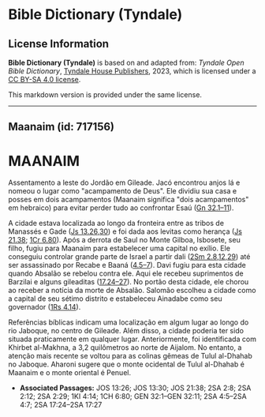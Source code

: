 # Bible Dictionary (Tyndale)

## License Information

**Bible Dictionary (Tyndale)** is based on and adapted from: _Tyndale Open Bible Dictionary_, [Tyndale House Publishers](https://tyndaleopenresources.com/), 2023, which is licensed under a [CC BY-SA 4.0 license](https://creativecommons.org/licenses/by-sa/4.0/legalcode.en).

This markdown version is provided under the same license.



--------------------------------

## Maanaim (id: 717156)

MAANAIM
=======

Assentamento a leste do Jordão em Gileade. Jacó encontrou anjos lá e nomeou o lugar como "acampamento de Deus". Ele dividiu sua casa e posses em dois acampamentos (Maanaim significa "dois acampamentos" em hebraico) para evitar perder tudo ao confrontar Esaú ([Gn 32\.1–11](https://ref.ly/Gen32:1-Gen32:11)).

A cidade estava localizada ao longo da fronteira entre as tribos de Manassés e Gade ([Js 13\.26,30](https://ref.ly/Josh13:26,Josh13:30)) e foi dada aos levitas como herança ([Js 21\.38](https://ref.ly/Josh21:38); [1Cr 6\.80](https://ref.ly/1Chr6:80)). Após a derrota de Saul no Monte Gilboa, Isbosete, seu filho, fugiu para Maanaim para estabelecer uma capital no exílio. Ele conseguiu controlar grande parte de Israel a partir dali ([2Sm 2\.8,12,29](https://ref.ly/2Sam2:8,2Sam2:12,2Sam2:29)) até ser assassinado por Recabe e Baaná ([4\.5–7](https://ref.ly/2Sam4:5-2Sam4:7)). Davi fugiu para esta cidade quando Absalão se rebelou contra ele. Aqui ele recebeu suprimentos de Barzilai e alguns gileaditas ([17\.24–27](https://ref.ly/2Sam17:24-2Sam17:27)). No portão desta cidade, ele chorou ao receber a notícia da morte de Absalão. Salomão escolheu a cidade como a capital de seu sétimo distrito e estabeleceu Ainadabe como seu governador ([1Rs 4\.14](https://ref.ly/1Kgs4:14)).

Referências bíblicas indicam uma localização em algum lugar ao longo do rio Jaboque, no centro de Gileade. Além disso, a cidade poderia ter sido situada praticamente em qualquer lugar. Anteriormente, foi identificada com Khirbet al\-Makhna, a 3,2 quilômetros ao norte de Aijalom. No entanto, a atenção mais recente se voltou para as colinas gêmeas de Tulul al\-Dhahab no Jaboque. Aharoni sugere que o monte ocidental de Tulul al\-Dhahab é Maanaim e o monte oriental é Penuel.

* **Associated Passages:** JOS 13:26; JOS 13:30; JOS 21:38; 2SA 2:8; 2SA 2:12; 2SA 2:29; 1KI 4:14; 1CH 6:80; GEN 32:1–GEN 32:11; 2SA 4:5–2SA 4:7; 2SA 17:24–2SA 17:27

